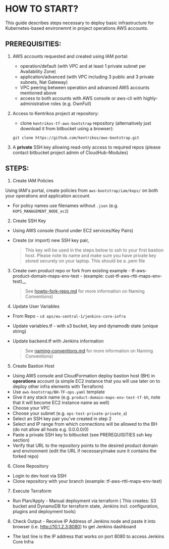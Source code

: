 # HOW TO START?

This guide describes steps necessary to deploy basic infrastructure for Kubernetes-based environemnt
in project operations AWS accounts.


## PREREQUISITIES:

1. AWS accounts requested and created using IAM portal:

	* operation/default (with VPC and at least 1 private subnet per Availability Zone)
	* application/advanced (with VPC including 3 public and 3 private subnets, Nat Gateway)
	* VPC peering between operation and advanced AWS accounts mentioned above
	* access to both accounts with AWS console or aws-cli with highly-administrative roles (e.g. OwnFull)

2. Access to Kentrikos project at repository:

	* clone `kentrikos-tf-aws-bootstrap` repository (alternatively just download it from bitbucket using a browser):

	```
	git clone https://github.com/kentrikos/aws-bootstrap.git
	```

3. A __private__ SSH key allowing read-only access to required repos (please contact bitbucket project admin of CloudHub-Modules)


## STEPS:

1. Create IAM Policies

Using IAM's portal, create policies from `aws-bootstrap/iam/kops/` on both your operations and application account.

* For policy names use filenames without `.json` (e.g. `KOPS_MANAGEMENT_NODE_ec2`)

2. Create SSH Key

* Using AWS console (found under EC2 services/Key Pairs)
* Create (or import) new SSH key pair,

	> This key will be used in the steps below to ssh to your first bastion host. Please note its name and make sure you have private key stored securely on your laptop. This should be a .pem file

3. Create own product repo or fork from existing example  - tf-aws-product-domain-maps-env-test - (example: cust-tf-aws-rtti-maps-env-test)__

	> See [howto-fork-repo.md](https://github.com/kentrikos/aws-bootstrap/blob/master/docs/howto-fork-repo.md) for more information on Naming Conventions)

4. Update User Variables

* From Repo - ```cd ops/eu-central-1/jenkins-core-infra```
* Update variables.tf - with s3 bucket, key and dynamodb state (unique string)
* Update backend.tf with Jenkins information

	> See [naming-conventions.md](https://github.com/kentrikos/aws-bootstrap/blob/master/docs/naming-conventions.md) for more information on Naming Conventions)

5. Create Bastion Host

* Using AWS console and CloudFormation deploy bastion host (BH) in __operations__ account (a simple EC2 instance that you will use later on to deploy other infra elements with Terraform)
* Use `aws-bootstrap/BH-TF-ops.yaml` template
* Give it any stack name (e.g. `product-domain-maps-env-test-tf-bh`, note that it will become EC2 instance name as well)
* Choose your VPC
* Choose your subnet (e.g. `ops-test-private-private_a`)
* Select an SSH key pair you've created in step 2
* Select and IP range from which connections will be allowed to the BH (do not allow all hosts e.g. 0.0.0.0/0)
* Paste a private SSH key to bitbucket (see PREREQUISITIES ssh key section)
* Verify that URL to the repository points to the desired product domain and environment (edit the URL if necessary/make sure it contains the forked repo)

6. Clone Repository

* Login to dev host via SSH
* Clone repository with your branch (example: tf-aws-rtti-maps-env-test)

7. Execute Terraform

* Run Plan/Apply - Manual deployment via terraform ( This creates: S3 bucket and DynamoDB for terraform state, Jenkins incl. configuration, plugins and deployment tools)

8. Check Output - Receive IP Address of Jenkins node and paste it into browser (i.e. http://10.1.2.3:8080) to get Jenkins dashboard

* The last line is the IP address that works on port 8080 to access Jenkins Core Infra
